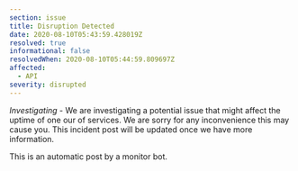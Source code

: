 ```yaml
---
section: issue
title: Disruption Detected
date: 2020-08-10T05:43:59.428019Z
resolved: true
informational: false
resolvedWhen: 2020-08-10T05:44:59.809697Z
affected:
  - API
severity: disrupted
---
```

*Investigating* - We are investigating a potential issue that might affect the uptime of one our of services. We are sorry for any inconvenience this may cause you. This incident post will be updated once we have more information.

This is an automatic post by a monitor bot.
        